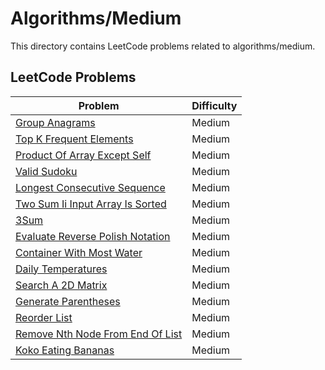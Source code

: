 # Algorithms/Medium

This directory contains LeetCode problems related to algorithms/medium.

## LeetCode Problems

| Problem | Difficulty |
|---------|------------|
| [Group Anagrams](https://leetcode.com/problems/group-anagrams/) | Medium |
| [Top K Frequent Elements](https://leetcode.com/problems/top-k-frequent-elements/description/) | Medium |
| [Product Of Array Except Self](https://leetcode.com/problems/product-of-array-except-self/) | Medium |
| [Valid Sudoku](https://leetcode.com/problems/valid-sudoku/) | Medium |
| [Longest Consecutive Sequence](https://leetcode.com/problems/longest-consecutive-sequence/) | Medium |
| [Two Sum Ii Input Array Is Sorted](https://leetcode.com/problems/two-sum-ii-input-array-is-sorted/description/) | Medium |
| [3Sum](https://leetcode.com/problems/3sum/description/) | Medium |
| [Evaluate Reverse Polish Notation](https://leetcode.com/problems/evaluate-reverse-polish-notation/description/) | Medium |
| [Container With Most Water](https://leetcode.com/problems/container-with-most-water/description/) | Medium |
| [Daily Temperatures](https://leetcode.com/problems/daily-temperatures/description/) | Medium |
| [Search A 2D Matrix](https://leetcode.com/problems/search-a-2d-matrix/description/) | Medium |
| [Generate Parentheses](https://leetcode.com/problems/generate-parentheses/description/) | Medium |
| [Reorder List](https://leetcode.com/problems/reorder-list/description/) | Medium |
| [Remove Nth Node From End Of List](https://leetcode.com/problems/remove-nth-node-from-end-of-list/) | Medium |
| [Koko Eating Bananas](https://leetcode.com/problems/koko-eating-bananas/description/) | Medium |